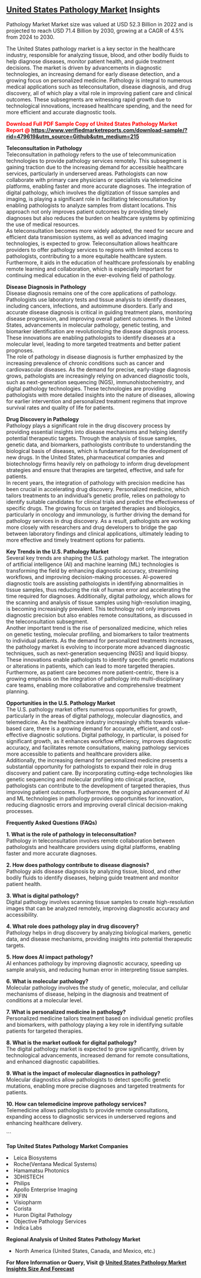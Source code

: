 <h2><a href="https://www.verifiedmarketreports.com/download-sample/?rid=479619&amp;utm_source=Github&amp;utm_medium=215" target="_blank">United States Pathology Market</a> Insights</h2><p>Pathology Market Market size was valued at USD 52.3 Billion in 2022 and is projected to reach USD 71.4 Billion by 2030, growing at a CAGR of 4.5% from 2024 to 2030.</p><p><p>The United States pathology market is a key sector in the healthcare industry, responsible for analyzing tissue, blood, and other bodily fluids to help diagnose diseases, monitor patient health, and guide treatment decisions. The market is driven by advancements in diagnostic technologies, an increasing demand for early disease detection, and a growing focus on personalized medicine. Pathology is integral to numerous medical applications such as teleconsultation, disease diagnosis, and drug discovery, all of which play a vital role in improving patient care and clinical outcomes. These subsegments are witnessing rapid growth due to technological innovations, increased healthcare spending, and the need for more efficient and accurate diagnostic tools. <strong><p><span class=""><span style="color: #ff0000;"><strong>Download Full PDF Sample Copy of United States Pathology Market Report</strong> @ </span><a href="https://www.verifiedmarketreports.com/download-sample/?rid=479619&amp;utm_source=Github&amp;utm_medium=215" target="_blank">https://www.verifiedmarketreports.com/download-sample/?rid=479619&amp;utm_source=Github&amp;utm_medium=215</a></span></p></strong></p><p><strong>Teleconsultation in Pathology</strong><br>Teleconsultation in pathology refers to the use of telecommunication technologies to provide pathology services remotely. This subsegment is gaining traction due to the increasing demand for accessible healthcare services, particularly in underserved areas. Pathologists can now collaborate with primary care physicians or specialists via telemedicine platforms, enabling faster and more accurate diagnoses. The integration of digital pathology, which involves the digitization of tissue samples and imaging, is playing a significant role in facilitating teleconsultation by enabling pathologists to analyze samples from distant locations. This approach not only improves patient outcomes by providing timely diagnoses but also reduces the burden on healthcare systems by optimizing the use of medical resources.<br>As teleconsultation becomes more widely adopted, the need for secure and efficient data transmission systems, as well as advanced imaging technologies, is expected to grow. Teleconsultation allows healthcare providers to offer pathology services to regions with limited access to pathologists, contributing to a more equitable healthcare system. Furthermore, it aids in the education of healthcare professionals by enabling remote learning and collaboration, which is especially important for continuing medical education in the ever-evolving field of pathology.</p><p><strong>Disease Diagnosis in Pathology</strong><br>Disease diagnosis remains one of the core applications of pathology. Pathologists use laboratory tests and tissue analysis to identify diseases, including cancers, infections, and autoimmune disorders. Early and accurate disease diagnosis is critical in guiding treatment plans, monitoring disease progression, and improving overall patient outcomes. In the United States, advancements in molecular pathology, genetic testing, and biomarker identification are revolutionizing the disease diagnosis process. These innovations are enabling pathologists to identify diseases at a molecular level, leading to more targeted treatments and better patient prognoses.<br>The role of pathology in disease diagnosis is further emphasized by the increasing prevalence of chronic conditions such as cancer and cardiovascular diseases. As the demand for precise, early-stage diagnosis grows, pathologists are increasingly relying on advanced diagnostic tools, such as next-generation sequencing (NGS), immunohistochemistry, and digital pathology technologies. These technologies are providing pathologists with more detailed insights into the nature of diseases, allowing for earlier intervention and personalized treatment regimens that improve survival rates and quality of life for patients.</p><p><strong>Drug Discovery in Pathology</strong><br>Pathology plays a significant role in the drug discovery process by providing essential insights into disease mechanisms and helping identify potential therapeutic targets. Through the analysis of tissue samples, genetic data, and biomarkers, pathologists contribute to understanding the biological basis of diseases, which is fundamental for the development of new drugs. In the United States, pharmaceutical companies and biotechnology firms heavily rely on pathology to inform drug development strategies and ensure that therapies are targeted, effective, and safe for patients.<br>In recent years, the integration of pathology with precision medicine has been crucial in accelerating drug discovery. Personalized medicine, which tailors treatments to an individual’s genetic profile, relies on pathology to identify suitable candidates for clinical trials and predict the effectiveness of specific drugs. The growing focus on targeted therapies and biologics, particularly in oncology and immunology, is further driving the demand for pathology services in drug discovery. As a result, pathologists are working more closely with researchers and drug developers to bridge the gap between laboratory findings and clinical applications, ultimately leading to more effective and timely treatment options for patients.</p><p><strong>Key Trends in the U.S. Pathology Market</strong><br>Several key trends are shaping the U.S. pathology market. The integration of artificial intelligence (AI) and machine learning (ML) technologies is transforming the field by enhancing diagnostic accuracy, streamlining workflows, and improving decision-making processes. AI-powered diagnostic tools are assisting pathologists in identifying abnormalities in tissue samples, thus reducing the risk of human error and accelerating the time required for diagnoses. Additionally, digital pathology, which allows for the scanning and analysis of tissue samples using high-resolution imaging, is becoming increasingly prevalent. This technology not only improves diagnostic precision but also enables remote consultations, as discussed in the teleconsultation subsegment.<br>Another important trend is the rise of personalized medicine, which relies on genetic testing, molecular profiling, and biomarkers to tailor treatments to individual patients. As the demand for personalized treatments increases, the pathology market is evolving to incorporate more advanced diagnostic techniques, such as next-generation sequencing (NGS) and liquid biopsy. These innovations enable pathologists to identify specific genetic mutations or alterations in patients, which can lead to more targeted therapies. Furthermore, as patient care becomes more patient-centric, there is a growing emphasis on the integration of pathology into multi-disciplinary care teams, enabling more collaborative and comprehensive treatment planning.</p><p><strong>Opportunities in the U.S. Pathology Market</strong><br>The U.S. pathology market offers numerous opportunities for growth, particularly in the areas of digital pathology, molecular diagnostics, and telemedicine. As the healthcare industry increasingly shifts towards value-based care, there is a growing demand for accurate, efficient, and cost-effective diagnostic solutions. Digital pathology, in particular, is poised for significant growth, as it enhances workflow efficiency, improves diagnostic accuracy, and facilitates remote consultations, making pathology services more accessible to patients and healthcare providers alike.<br>Additionally, the increasing demand for personalized medicine presents a substantial opportunity for pathologists to expand their role in drug discovery and patient care. By incorporating cutting-edge technologies like genetic sequencing and molecular profiling into clinical practice, pathologists can contribute to the development of targeted therapies, thus improving patient outcomes. Furthermore, the ongoing advancement of AI and ML technologies in pathology provides opportunities for innovation, reducing diagnostic errors and improving overall clinical decision-making processes.</p><p><strong>Frequently Asked Questions (FAQs)</strong></p><p><strong>1. What is the role of pathology in teleconsultation?</strong><br>Pathology in teleconsultation involves remote collaboration between pathologists and healthcare providers using digital platforms, enabling faster and more accurate diagnoses.</p><p><strong>2. How does pathology contribute to disease diagnosis?</strong><br>Pathology aids disease diagnosis by analyzing tissue, blood, and other bodily fluids to identify diseases, helping guide treatment and monitor patient health.</p><p><strong>3. What is digital pathology?</strong><br>Digital pathology involves scanning tissue samples to create high-resolution images that can be analyzed remotely, improving diagnostic accuracy and accessibility.</p><p><strong>4. What role does pathology play in drug discovery?</strong><br>Pathology helps in drug discovery by analyzing biological markers, genetic data, and disease mechanisms, providing insights into potential therapeutic targets.</p><p><strong>5. How does AI impact pathology?</strong><br>AI enhances pathology by improving diagnostic accuracy, speeding up sample analysis, and reducing human error in interpreting tissue samples.</p><p><strong>6. What is molecular pathology?</strong><br>Molecular pathology involves the study of genetic, molecular, and cellular mechanisms of disease, helping in the diagnosis and treatment of conditions at a molecular level.</p><p><strong>7. What is personalized medicine in pathology?</strong><br>Personalized medicine tailors treatment based on individual genetic profiles and biomarkers, with pathology playing a key role in identifying suitable patients for targeted therapies.</p><p><strong>8. What is the market outlook for digital pathology?</strong><br>The digital pathology market is expected to grow significantly, driven by technological advancements, increased demand for remote consultations, and enhanced diagnostic capabilities.</p><p><strong>9. What is the impact of molecular diagnostics in pathology?</strong><br>Molecular diagnostics allow pathologists to detect specific genetic mutations, enabling more precise diagnoses and targeted treatments for patients.</p><p><strong>10. How can telemedicine improve pathology services?</strong><br>Telemedicine allows pathologists to provide remote consultations, expanding access to diagnostic services in underserved regions and enhancing healthcare delivery.</p>```</p><p><strong>Top United States Pathology Market Companies</strong></p><div data-test-id=""><p><li>Leica Biosystems</li><li> Roche(Ventana Medical Systems)</li><li> Hamamatsu Photonics</li><li> 3DHISTECH</li><li> Philips</li><li> Apollo Enterprise Imaging</li><li> XIFIN</li><li> Visiopharm</li><li> Corista</li><li> Huron Digital Pathology</li><li> Objective Pathology Services</li><li> Indica Labs</li></p><div><strong>Regional Analysis of&nbsp;United States Pathology Market</strong></div><ul><li dir="ltr"><p dir="ltr">North America&nbsp;(United States, Canada, and Mexico, etc.)</p></li></ul><p><strong>For More Information or Query, Visit @&nbsp;</strong><strong><a href="https://www.verifiedmarketreports.com/product/pathology-market-size-and-forecast/?utm_source=Github&amp;utm_medium=215" target="_blank">United States Pathology Market Insights Size And Forecast</a></strong></p></div>
